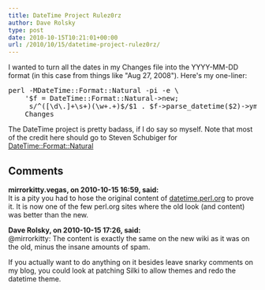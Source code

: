 ```yaml
---
title: DateTime Project Rulez0rz
author: Dave Rolsky
type: post
date: 2010-10-15T10:21:01+00:00
url: /2010/10/15/datetime-project-rulez0rz/
---
```

I wanted to turn all the dates in my Changes file into the YYYY-MM-DD format (in this case from things like "Aug 27, 2008"). Here's my one-liner:

<pre class="highlight:false">perl -MDateTime::Format::Natural -pi -e \
    '$f = DateTime::Format::Natural->new;
     s/^([\d\.]+\s+)(\w+.+)$/$1 . $f->parse_datetime($2)->ymd/e' \
    Changes
</pre>

The DateTime project is pretty badass, if I do say so myself. Note that most of the credit here should go to Steven Schubiger for [DateTime::Format::Natural][1]

 [1]: http://search.cpan.org/dist/DateTime-Format-Natural

## Comments

**mirrorkitty.vegas, on 2010-10-15 16:59, said:**  
It is a pity you had to hose the original content of <a href="http://datetime.perl.org" rel="nofollow">datetime.perl.org</a> to prove it. It is now one of the few perl.org sites where the old look (and content) was better than the new.

**Dave Rolsky, on 2010-10-15 17:26, said:**  
@mirrorkitty: The content is exactly the same on the new wiki as it was on the old, minus the insane amounts of spam.

If you actually want to do anything on it besides leave snarky comments on my blog, you could look at patching Silki to allow themes and redo the datetime theme.